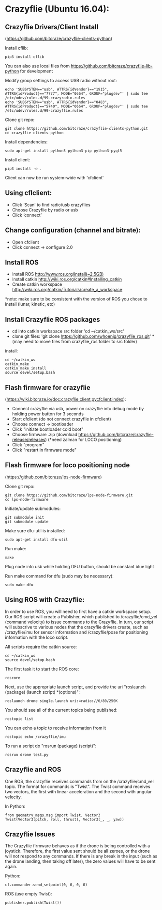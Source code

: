 Crazyflie (Ubuntu 16.04):
===================
 
Crazyflie Drivers/Client Install
-----------------------------------------
(https://github.com/bitcraze/crazyflie-clients-python) 

Install cflib:

	pip3 install cflib
	
You can also use local files from https://github.com/bitcraze/crazyflie-lib-python for development
	
Modify group settings to access USB radio without root:

	echo 'SUBSYSTEM=="usb", ATTRS{idVendor}=="1915", ATTRS{idProduct}=="7777", MODE="0664", GROUP="plugdev"' | sudo tee /etc/udev/rules.d/99-crazyradio.rules 
	echo 'SUBSYSTEM=="usb", ATTRS{idVendor}=="0483", ATTRS{idProduct}=="5740", MODE="0664", GROUP="plugdev"' | sudo tee /etc/udev/rules.d/99-crazyflie.rules
	
Clone git repo:

	git clone https://github.com/bitcraze/crazyflie-clients-python.git
	cd crazyflie-clients-python
	
Install dependencies:

	sudo apt-get install python3 python3-pip python3-pyqt5

Install client:

	pip3 install -e .
	
Client can now be run system-wide with 'cfclient'
 
Using cflclient:
--------------------
- Click ‘Scan’ to find radio/usb crazyflies
- Choose Crazyflie by radio or usb
- Click ‘connect’
 
Change configuration (channel and bitrate):
-------------------------------
- Open cfclient
- Click connect -> configure 2.0
 
Install ROS
----------------
- Install ROS http://www.ros.org/install(~2.5GB)
- Install catkin http://wiki.ros.org/catkin#Installing_catkin 
- Create catkin workspace http://wiki.ros.org/catkin/Tutorials/create_a_workspace 

*note: make sure to be consistent with the version of ROS you chose to install (lunar, kinetic, etc)
 
Install Crazyflie ROS packages
------------------------------------------
- cd into catkin workspace src folder 'cd ~/catkin_ws/src'
- clone git files: 'git clone https://github.com/whoenig/crazyflie_ros.git' *(may need to move files from crazyflie_ros folder to src folder)

install:

    cd ~/catkin_ws
    catkin_make
    catkin_make install
    source devel/setup.bash

Flash firmware for crazyflie
-----------------------------------
(https://wiki.bitcraze.io/doc:crazyflie:client:pycfclient:index):

- Connect crazyflie via usb, power on crazyflie into debug mode by holding power button for 3 seconds
- Start cfclient (do not connect crazyflie in cfclient)
- Choose connect -> bootloader
- Click "initiate bootloader cold boot"
- Choose firmware .zip (download https://github.com/bitcraze/crazyflie-release/releases) (*need zalman for LOCO positioning)
- Click "program"
- Click "restart in firmware mode"
 
Flash firmware for loco positioning node
-------------------------------------
(https://github.com/bitcraze/lps-node-firmware)

Clone git repo:

	git clone https://github.com/bitcraze/lps-node-firmware.git
	cd lps-node-firmware
	
Initiate/update submodules:

	git submodule init
	git submodule update
	
Make sure dfu-util is installed:

	sudo apt-get install dfu-util
	
Run make:

	make
	
Plug node into usb while holding DFU button, should be constant blue light

Run make command for dfu (sudo may be necessary):

	sudo make dfu
	
Using ROS with Crazyflie:
-------------------------
In order to use ROS, you will need to first have a catkin workspace setup. Our ROS script will create a Publisher, which published to /crazyflie/cmd_vel (command velocity) to issue commands to the Crazyflie. In turn, our script will subscrive to various nodes that the crazyflie drivers create, such as /crazyflie/imu for sensor information and /crazyflie/pose for positioning information with the loco script.

All scripts require the catkin source:

    cd ~/catkin_ws
    source devel/setup.bash

The first task it to start the ROS core:

    roscore
    
Next, use the appropriate launch script, and provide the uri "roslaunch (package) (launch script) *(options)":

    roslaunch drone single.launch uri:=radio://0/80/250K
    
You should see all of the current topics being published:

    rostopic list
    
You can echo a topic to receive information from it

    rostopic echo /crazyflie/imu
    
To run a script do "rosrun (package) (script)":

    rosrun drone test.py
    
Crazyflie and ROS
-----------------

One ROS, the crazyflie receives commands from on the /crazyflie/cmd_vel topic. The format for commands is "Twist". The Twist command receives two vectors, the first with linear acceleration and the second with angular velocity.

In Python:

    from geometry_msgs.msg import Twist, Vector3
    Twist(Vector3(pitch, roll, thrust), Vector3(_, _, yaw))
    
Crazyflie Issues
----------------

The Crazyflie firmware behaves as if the drone is being controlled with a joystick. Therefore, the first value sent should be all zeroes, or the drone will not respond to any commands. If there is any break in the input (such as the drone landing, then taking off later), the zero values will have to be sent again.

Python:

    cf.commander.send_setpoint(0, 0, 0, 0)
    
ROS (use empty Twist):

    publisher.publish(Twist())
